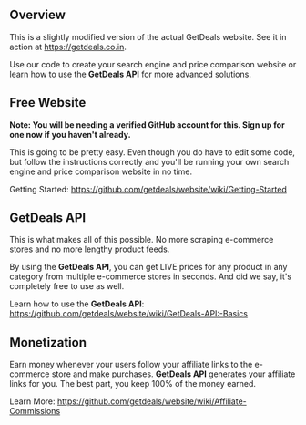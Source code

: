 ## Overview

This is a slightly modified version of the actual GetDeals website. See it in action at https://getdeals.co.in.

Use our code to create your search engine and price comparison website or learn how to use the **GetDeals API** for more advanced solutions.

## Free Website

**Note: You will be needing a verified GitHub account for this. Sign up for one now if you haven't already.**

This is going to be pretty easy. Even though you do have to edit some code, but follow the instructions correctly and you'll be running your own search engine and price comparison website in no time.

Getting Started: https://github.com/getdeals/website/wiki/Getting-Started

## GetDeals API

This is what makes all of this possible. No more scraping e-commerce stores and no more lengthy product feeds.

By using the **GetDeals API**, you can get LIVE prices for any product in any category from multiple e-commerce stores in seconds. And did we say, it's completely free to use as well.

Learn how to use the **GetDeals API**: https://github.com/getdeals/website/wiki/GetDeals-API:-Basics

## Monetization

Earn money whenever your users follow your affiliate links to the e-commerce store and make purchases. **GetDeals API** generates your affiliate links for you. The best part, you keep 100% of the money earned.

Learn More: https://github.com/getdeals/website/wiki/Affiliate-Commissions
